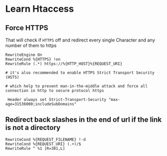 # Learn Htaccess

## Force HTTPS

That will check if `HTTPS` off and redirect every single Character and any number of them to https

```apacheconf
RewriteEngine On
RewriteCond %{HTTPS} !on
RewriteRule (.*) https://%{HTTP_HOST}%{REQUEST_URI}

# it's also recommended to enable HTTPS Strict Transport Security (HSTS)

# which help to prevent man-in-the-middle attack and force all connection in http to secure protocol https

 Header always set Strict-Transport-Security "max-age=31536000;includeSubDomains"

```

## Redirect back slashes in the end of url if the link is not a directory

```apacheconf
RewriteCond %{REQUEST_FILENAME} !-d
RewriteCond %{REQUEST_URI} (.+)/$
RewriteRule ^ %1 [R=301,L]

```
